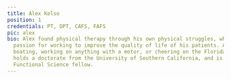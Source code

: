 ```yaml
---
title: Alex Kelso
position: 1
credentials: PT, DPT, CAFS, FAFS
pic: alex
bio: Alex found physical therapy through his own physical struggles, which built his
  passion for working to improve the quality of life of his patients. Alex enjoys
  boating, working on anything with a motor, or cheering on the Florida Gators. He
  holds a doctorate from the University of Southern California, and is an Applied
  Functional Science fellow.
---
```

